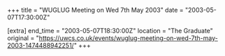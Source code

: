 +++
title = "WUGLUG Meeting on Wed 7th May 2003"
date = "2003-05-07T17:30:00Z"

[extra]
end_time = "2003-05-07T18:30:00Z"
location = "The Graduate"
original = "https://uwcs.co.uk/events/wuglug-meeting-on-wed-7th-may-2003-1474488942251/"
+++



